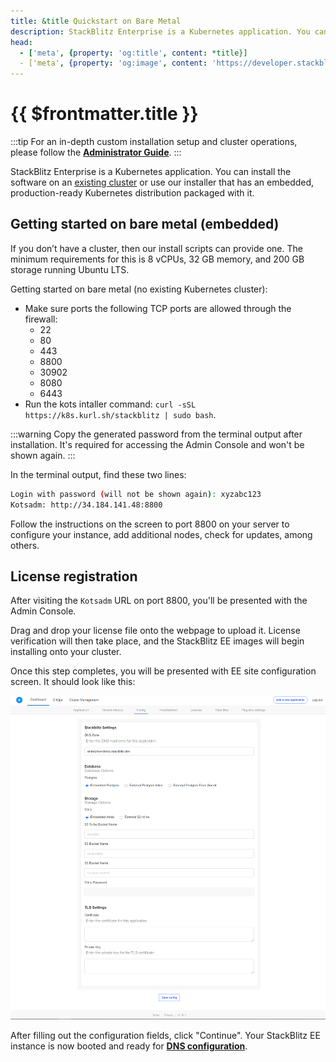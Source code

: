 ```yaml
---
title: &title Quickstart on Bare Metal
description: StackBlitz Enterprise is a Kubernetes application. You can install the software on an existing cluster or use our installer that has an embedded, production-ready Kubernetes distribution packaged with it.
head:
  - ['meta', {property: 'og:title', content: *title}] 
  - ['meta', {property: 'og:image', content: 'https://developer.stackblitz.com/img/og/enterprise-installation-quickstart-on-bare-metal.png'}]
---
```


# {{ $frontmatter.title }}

:::tip
For an in-depth custom installation setup and cluster operations, please follow the **[Administrator Guide](/enterprise/installation/administrator-guide)**.
:::

StackBlitz Enterprise is a Kubernetes application. You can install the software on an [existing cluster](/enterprise/installation/administrator-guide#existing-cluster-installation) or use our installer that has an embedded, production-ready Kubernetes distribution packaged with it.

## Getting started on bare metal (embedded)

If you don’t have a cluster, then our install scripts can provide one. The minimum requirements for this is 8 vCPUs, 32 GB memory, and 200 GB storage running Ubuntu LTS.

Getting started on bare metal (no existing Kubernetes cluster):

- Make sure ports the following TCP ports are allowed through the firewall:
  - 22
  - 80
  - 443
  - 8800
  - 30902
  - 8080
  - 6443
- Run the kots intaller command: `curl -sSL https://k8s.kurl.sh/stackblitz | sudo bash`.

:::warning
Copy the generated password from the terminal output after installation. It's required for accessing the Admin Console and won't be shown again.
:::

In the terminal output, find these two lines:

```sh
Login with password (will not be shown again): xyzabc123
Kotsadm: http://34.184.141.48:8800
```

Follow the instructions on the screen to port 8800 on your server to configure your instance, add additional nodes, check for updates, among others.

## License registration

After visiting the `Kotsadm` URL on port 8800, you'll be presented with the Admin Console.

Drag and drop your license file onto the webpage to upload it. License verification will then take place, and the StackBlitz EE images will begin installing onto your cluster.

Once this step completes, you will be presented with EE site configuration screen. It should look like this:

![EE Console](../assets/ee-console-config.png)

After filling out the configuration fields, click "Continue". Your StackBlitz EE instance is now booted and ready for **[DNS configuration](/enterprise/configuring-dns)**.
